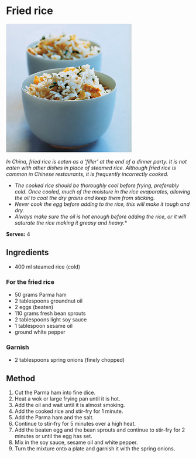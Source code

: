 # Fried rice

![Fried rice](resources/fried-rice.jpg)

*In China, fried rice is eaten as a 'filler' at the end of a dinner party. It is not eaten with other dishes in place of steamed rice. Although fried rice is common in Chinese restaurants, it is frequently incorrectly cooked.*

- *The cooked rice should be thoroughly cool before frying, preferably cold. Once cooled, much of the moisture in the rice evaporates, allowing the oil to coat the dry grains and keep them from sticking.*
- *Never cook the egg before adding to the rice, this will make it tough and dry.*
- *Always make sure the oil is hot enough before adding the rice, or it will saturate the rice making it greasy and heavy.**

**Serves:** 4

## Ingredients
- 400 ml steamed rice (cold)
### For the fried rice
- 50 grams Parma ham
- 2 tablespoons groundnut oil
- 2 eggs (beaten)
- 110 grams fresh bean sprouts
- 2 tablespoons light soy sauce
- 1 tablespoon sesame oil
- ground white pepper
### Garnish
- 2 tablespoons spring onions (finely chopped)

## Method
1. Cut the Parma ham into fine dice.
1. Heat a wok or large frying pan until it is hot.
1. Add the oil and wait until it is almost smoking.
1. Add the cooked rice and stir-fry for 1 minute.
1. Add the Parma ham and the salt.
1. Continue to stir-fry for 5 minutes over a high heat.
1. Add the beaten egg and the bean sprouts and continue to stir-fry for 2 minutes or until the egg has set.
1. Mix in the soy sauce, sesame oil and white pepper.
1. Turn the mixture onto a plate and garnish it with the spring onions.

